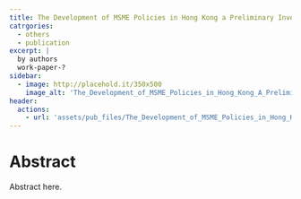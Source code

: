 ```yaml
---
title: The Development of MSME Policies in Hong Kong a Preliminary Investigation
catrgories: 
  - others
  - publication
excerpt: |
  by authors
  work-paper-?
sidebar:
  - image: http://placehold.it/350x500
    image_alt: 'The_Development_of_MSME_Policies_in_Hong_Kong_A_Preliminary_Investigation'
header:
  actions:
    - url: 'assets/pub_files/The_Development_of_MSME_Policies_in_Hong_Kong_A_Preliminary_Investigation.pdf'
---
```

# Abstract
Abstract here.
        